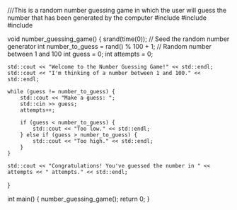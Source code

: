 ///This is a random number guessing game in which the user will guess the number that has been generated by the computer
#include <iostream>
#include <cstdlib>
#include <ctime>

void number_guessing_game() {
    srand(time(0)); // Seed the random number generator
    int number_to_guess = rand() % 100 + 1; // Random number between 1 and 100
    int guess = 0;
    int attempts = 0;

    std::cout << "Welcome to the Number Guessing Game!" << std::endl;
    std::cout << "I'm thinking of a number between 1 and 100." << std::endl;

    while (guess != number_to_guess) {
        std::cout << "Make a guess: ";
        std::cin >> guess;
        attempts++;

        if (guess < number_to_guess) {
            std::cout << "Too low." << std::endl;
        } else if (guess > number_to_guess) {
            std::cout << "Too high." << std::endl;
        }
    }

    std::cout << "Congratulations! You've guessed the number in " << attempts << " attempts." << std::endl;
}

int main() {
    number_guessing_game();
    return 0;
}
